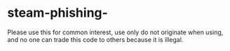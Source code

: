 # steam-phishing-
Please use this for common interest, use only do not originate when using, and no one can trade this code to others because it is illegal.
